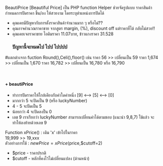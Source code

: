 BeautiPrice [Beautiful Price]
เป็น PHP function Helper ช่วยจัดรูปแบบ ราคาสินค้า
กำหนดการปัดราคา ขึ้น/ลง ให้สวยงาม โดยระบุตำแหน่งการปัดได้

+ คุณเคยมีปัญหากับการตั้งราคาสินค้าจำนวนมาก ๆ หรือไม่??
+ คุณอาจคำนวณราคาขาย จากสูตร margin, (%), discount off แต่ราคาที่ได้ กลับไม่สวย!!
+ คุณเคยเจอราคาขาย ไอติมราคา 11.07บาท, ข้าวแกงราคา 31.528
<BR><H3>ปัญหานี้จะหมดไป ไปป ไปปปป</H3>

#แตกต่างจาก fuction Round(),Celi(),floor() 
เช่น ราคา 56 >> เปลี่ยนเป็น 59
ราคา 1,674 >>  เปลี่ยนเป็น 1,670
ราคา 16,782 >> เปลี่ยนเป็น 16,780 หรือ 16,790

<BR><H4>+ beautiPrice</H4>
+ ทำการปัดราคาให้ใกล้เคียงกับค่าใดค่าหนึ่ง [9] <--> [5] <--> [0]
+ มากกว่า 5 จะปัดเป็น 9 (หรือ luckyNumber)
+ 4 - 5 จะปัดเป็น 5
+ น้อยกว่า 4 จะปัดลงป็น 0
+ เลข 9 เราเรียกว่า luckyNumber สามารถเปลี่ยนค่าได้ตามชอบ (แนะนำ 9,8,7)
ใช้แล้ว จะทำให้ลงท้ายด้วยเลข 9

Function xPrice() : เติม 'x' เข้าไปในราคา
<BR>19,999 >> 19,xxx
<BR>ตัวอย่างการใช้ : $newPrice = xPrice($price,$cutoff=2)
+ $price - ราคาปรกติ
+ $cutoff - หลักที่คงไว้ไม่เปลี่ยนแปลง (ด้านหน้า)
